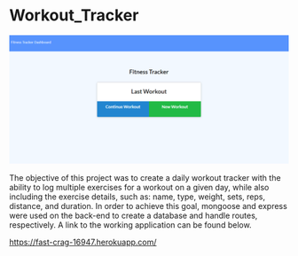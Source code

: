 # Workout_Tracker

![home page of Fitness Tracker, Continue Workout or New Workout](public/workout-tracker.png)


The objective of this project was to create a daily workout tracker with the ability to log multiple exercises for a workout on a given day, while also including the exercise details, such as: name, type, weight, sets, reps, distance, and duration.  In order to achieve this goal, mongoose and express were used on the back-end to create a database and handle routes, respectively.  A link to the working application can be found below.


https://fast-crag-16947.herokuapp.com/
